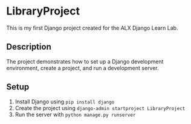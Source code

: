 # LibraryProject

This is my first Django project created for the ALX Django Learn Lab.

## Description
The project demonstrates how to set up a Django development environment, create a project, and run a development server.

## Setup
1. Install Django using `pip install django`
2. Create the project using `django-admin startproject LibraryProject`
3. Run the server with `python manage.py runserver`
